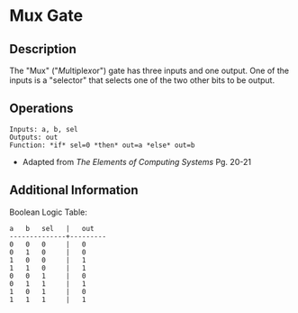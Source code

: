 # Mux Gate

## Description

The "Mux" ("*Mu*ltiple*x*or") gate has three inputs and one output. One of the
inputs is a "selector" that selects one of the two other bits to be output.

## Operations

```
Inputs: a, b, sel
Outputs: out
Function: *if* sel=0 *then* out=a *else* out=b
```
* Adapted from *The Elements of Computing Systems* Pg. 20-21

## Additional Information

Boolean Logic Table:

```
a   b   sel   |   out
--------------+---------
0   0   0     |   0
0   1   0     |   0
1   0   0     |   1
1   1   0     |   1
0   0   1     |   0
0   1   1     |   1
1   0   1     |   0
1   1   1     |   1
```

